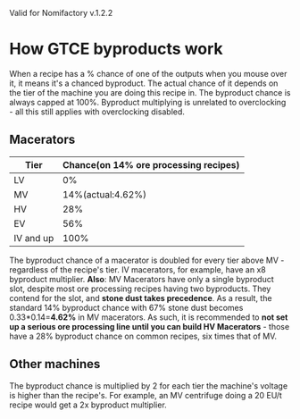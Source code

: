 Valid for Nomifactory v.1.2.2

# How GTCE byproducts work
When a recipe has a % chance of one of the outputs when you mouse over it, it means it's a chanced byproduct. The actual chance of it depends on the tier of the machine you are doing this recipe in. The byproduct chance is always capped at 100%. Byproduct multiplying is unrelated to overclocking - all this still applies with overclocking disabled.
## Macerators
| Tier      | Chance(on 14% ore processing recipes) |
|-----------|---------------------------------------|
| LV        | 0%                                    |
| MV        | 14%(actual:4.62%)                     |
| HV        | 28%                                   |
| EV        | 56%                                   |
| IV and up | 100%                                  |

The byproduct chance of a macerator is doubled for every tier above MV - regardless of the recipe's tier. IV macerators, for example, have an x8 byproduct multiplier. **Also**: MV Macerators have only a single byproduct slot, despite most ore processing recipes having two byproducts. They contend for the slot, and **stone dust takes precedence**. As a result, the standard 14% byproduct chance with 67% stone dust becomes 0.33\*0.14=**4.62%** in MV macerators. As such, it is recommended to **not set up a serious ore processing line until you can build HV Macerators** - those have a 28% byproduct chance on common recipes, six times that of MV.
## Other machines
The byproduct chance is multiplied by 2 for each tier the machine's voltage is higher than the recipe's.
For example, an MV centrifuge doing a 20 EU/t recipe would get a 2x byproduct multiplier.
